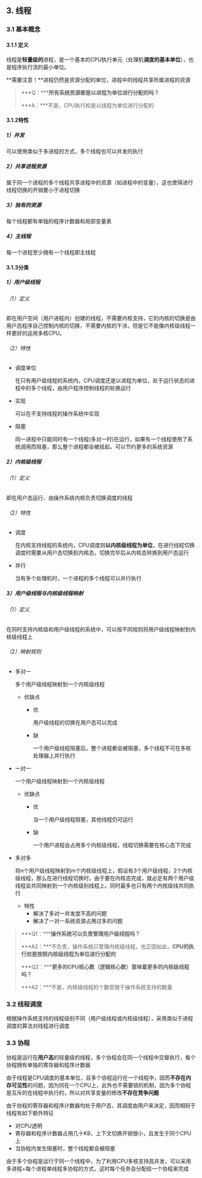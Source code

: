 ## 3. 线程

### 3.1 基本概念

#### 3.1.1 定义

线程是**轻量级的**进程，是一个基本的CPU执行单元（处理机**调度的基本单位**），也是程序执行流的最小单位。

**需要注意！**进程仍然是资源分配的单位，进程中的线程共享所属进程的资源

> ***Q：*****所有系统资源都是以进程为单位进行分配的吗？**
>
> ***A：***不是，CPU执行权是以线程为单位进行分配的

#### 3.1.2特性

##### 1）并发

可以使用类似于多进程的方式，多个线程也可以并发的执行

##### 2）共享进程资源

属于同一个进程的多个线程共享进程中的资源（如进程中的变量），这也使得进行线程切换的开销要小于进程切换

##### 3）独有的资源

每个线程都有单独的程序计数器和局部变量表

##### 4）主线程

每一个进程至少拥有一个线程即主线程

#### 3.1.3分类

##### 1）用户级线程

###### （1）定义

即在用户空间（用户进程内）创建的线程，不需要内核支持，它的内核的切换是由用户态程序自己控制内核的切换，不需要内核的干涉。但是它不能像内核级线程一样更好的运用多核CPU。

###### （2）特性

- 调度单位

  在只有用户级线程的系统内，CPU调度还是以进程为单位，处于运行状态的进程中的多个线程，由用户程序控制线程的轮换运行

- 实现

  可以在不支持线程的操作系统中实现

- 阻塞

  同一进程中只能同时有一个线程(多对一时)在运行，如果有一个线程使用了系统调用而阻塞，那么整个进程都会被挂起，可以节约更多的系统资源

##### 2）内核级线程

###### （1）定义

即在用户态运行、由操作系统内核负责切换调度的线程

###### （2）特性

- 调度

  在内核支持线程的系统内，CPU调度则**以内核级线程为单位**，在进行线程切换调度时需要从用户态切换到内核态，切换完毕后从内核态转换到用户态运行

- 并行

  当有多个处理机时，一个进程的多个线程可以并行执行

##### 3）用户级线程与内核级线程映射

###### （1）定义

在同时支持内核级和用户级线程的系统中，可以按不同规则将用户级线程映射到内核级线程上

###### （2）映射规则

- 多对一

  多个用户级线程映射到一个内核级线程

  - 优缺点

    - 优

      用户级线程的切换在用户态可以完成

    - 缺

      一个用户级线程阻塞后，整个进程都会被阻塞，多个线程不可在多核处理器上并行执行

- 一对一

  一个用户级线程映射到一个内核级线程

  - 优缺点

    - 优

      当一个用户级线程阻塞，其他线程仍可运行

    - 缺

      一个用户进程会占用多个内核级线程，线程切换需要在核心态下完成

- 多对多

  将n个用户级线程映射到m个内核级线程上，假设有3个用户级线程，2个内核级线程，那么在进行线程切换时，由于要在内核态完成，就必定有两个用户级线程会共同映射到一个内核级别线程上。同时最多也只有两个内核级线共同执行

  - 特性
    - 解决了多对一并发度不高的问题
    - 解决了一对一系统资源占用过多的问题

>***Q1：*****操作系统可以负责管理用户级线程吗？**
>
>***A2：***不负责，操作系统只管理内核级线程，也正因如此，**CPU的执行权是按照内核级线程为单位进行分配的**
>
>***Q2：*****更多的CPU核心数（逻辑核心数）意味着更多的内核级线程吗？**
>
>***A2：***不是，内核级线程的个数受限于操作系统支持的数量

### 3.2 线程调度

根据操作系统支持的线程级别不同（用户级线程或内核级线程），采用类似于进程调度的算法对线程进行调度

### 3.3 协程

协程是运行在**用户态**的轻量级的线程，多个协程会在同一个线程中交替执行，每个协程拥有单独的寄存器和程序计数器

由于线程是CPU调度的基本单位，且多个协程运行在一个线程中，因而**不存在内存可见性**的问题，因为同在一个CPU上，此外也不需要锁的机制，因为多个协程是互斥的在线程中执行的，所以对共享变量的修改**不存在竞争问题**

由于协程的寄存器和程序计数器均处于用户态，其调度由用户来决定，因而相较于线程有如下额外特征

- 对CPU透明
- 寄存器和程序计数器占用几十KB，上下文切换开销很小，且发生于同个CPU上
- 当协程内发生阻塞时，整个线程都会被阻塞

由于多个协程是运行于同一个线程中，为了利用CPU多核支持高并发，可以采用多进程+每个进程单线程多协程的方式，这时每个任务会分配给一个协程来完成
